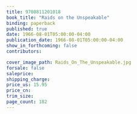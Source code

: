 ```yaml
---
title: 9780811201018
book_title: "Raids on the Unspeakable"
binding: paperback
published: true
date: 1966-08-01T05:00:00-04:00
publication_date: 1966-08-01T05:00:00-04:00
show_in_forthcoming: false
contributors:

cover_image_path: Raids_On_The_Unspeakable.jpg
forsale: false
saleprice:
shipping_charge:
price_us: 15.95
price_cn:
trim_size:
page_count: 182
---
```



